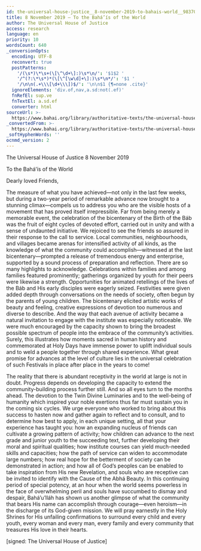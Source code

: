```yaml
---
id: the-universal-house-justice__8-november-2019-to-bahais-world__983707638__en
title: 8 November 2019 – To the Bahá’ís of the World
author: The Universal House of Justice
access: research
language: en
priority: 10
wordsCount: 640
_conversionOpts:
  encoding: UTF-8
  reconvert: true
  postPatterns:
    '/(\s*)\*\s+(\[\^\d+\]:)\s*\n/': '$1$2 '
    '/^(?:\*\s*)*(\[\^[\w\d]+\]:)\s*\n*/': '$1 '
    '/\n\n(.+\\\[\d+\\\])$/': '\n\n$1 {¶=none .cite}'
  ignoreElements: 'div.of,nav,a.sd:not(.ef)'
  fnRefEl: sup.ve
  fnTextEl: a.sd.ef
  converter: html
sourceUrl: >-
  https://www.bahai.org/library/authoritative-texts/the-universal-house-of-justice/messages/20191108_001/20191108_001.xhtml
_convertedFrom: >-
  https://www.bahai.org/library/authoritative-texts/the-universal-house-of-justice/messages/20191108_001/20191108_001.xhtml
_softHyphenWords: ''
ocnmd_version: 2
---
```

The Universal House of Justice
8 November 2019

To the Bahá’ís of the World

Dearly loved Friends,

The measure of what you have achieved—not only in the last few weeks, but during a two-year period of remarkable advance now brought to a stunning climax—compels us to address you who are the visible hosts of a movement that has proved itself irrepressible. Far from being merely a memorable event, the celebration of the bicentenary of the Birth of the Báb was the fruit of eight cycles of devoted effort, carried out in unity and with a sense of undaunted initiative. We rejoiced to see the friends so assured in their response to the call to service. Local communities, neighbourhoods, and villages became arenas for intensified activity of all kinds, as the knowledge of what the community could accomplish—witnessed at the last bicentenary—prompted a release of tremendous energy and enterprise, supported by a sound process of preparation and reflection. There are so many highlights to acknowledge. Celebrations within families and among families featured prominently; gatherings organized by youth for their peers were likewise a strength. Opportunities for animated retellings of the lives of the Báb and His early disciples were eagerly seized. Festivities were given added depth through conversations on the needs of society, often begun by the parents of young children. The bicentenary elicited artistic works of beauty and feeling, creative expressions of devotion too numerous and diverse to describe. And the way that each avenue of activity became a natural invitation to engage with the institute was especially noticeable. We were much encouraged by the capacity shown to bring the broadest possible spectrum of people into the embrace of the community’s activities. Surely, this illustrates how moments sacred in human history and commemorated at Holy Days have immense power to uplift individual souls and to weld a people together through shared experience. What great promise for advances at the level of culture lies in the universal celebration of such Festivals in place after place in the years to come!

The reality that there is abundant receptivity in the world at large is not in doubt. Progress depends on developing the capacity to extend the community-building process further still. And so all eyes turn to the months ahead. The devotion to the Twin Divine Luminaries and to the well-being of humanity which inspired your noble exertions thus far must sustain you in the coming six cycles. We urge everyone who worked to bring about this success to hasten now and gather again to reflect and to consult, and to determine how best to apply, in each unique setting, all that your experience has taught you: how an expanding nucleus of friends can cultivate a growing pattern of activity; how children can advance to the next grade and junior youth to the succeeding text, further developing their moral and spiritual qualities; how institute courses can yield much-needed skills and capacities; how the path of service can widen to accommodate large numbers; how real hope for the betterment of society can be demonstrated in action; and how all of God’s peoples can be enabled to take inspiration from His new Revelation, and souls who are receptive can be invited to identify with the Cause of the Abhá Beauty. In this continuing period of special potency, at an hour when the world seems powerless in the face of overwhelming peril and souls have succumbed to dismay and despair, Bahá’u’lláh has shown us another glimpse of what the community that bears His name can accomplish through courage—even heroism—in the discharge of its God-given mission. We will pray earnestly in the Holy Shrines for His unfailing confirmations to surround every child and every youth, every woman and every man, every family and every community that treasures His love in their hearts.

\[signed: The Universal House of Justice\]
